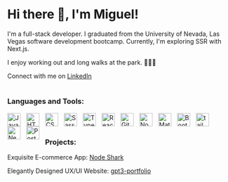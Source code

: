 # Hi there 👋, I'm Miguel! 

I'm a full-stack developer. I graduated from the University of Nevada, Las Vegas software development bootcamp. Currently, I'm exploring SSR with Next.js.
<br />

I enjoy working out and long walks at the park. 💪🚶‍♂️

Connect with me on [LinkedIn](https://www.linkedin.com/in/miguel-gonzalez-b50170282/)


#

### Languages and Tools:

<img align="left" alt="JavaScript" width="30px" style="padding-right:10px;" src="https://cdn.jsdelivr.net/gh/devicons/devicon/icons/javascript/javascript-plain.svg" />
<img align="left" alt="HTML" width="30px" style="padding-right:10px;" src="https://cdn.jsdelivr.net/gh/devicons/devicon/icons/html5/html5-plain.svg" />
<img align="left" alt="CSS" width="30px" style="padding-right:10px;" src="https://cdn.jsdelivr.net/gh/devicons/devicon/icons/css3/css3-plain.svg" />
<img align="left" alt="Sass" width="30px" style="padding-right:10px;" src="https://cdn.jsdelivr.net/gh/devicons/devicon/icons/sass/sass-original.svg" />
<img align="left" alt="TypeScript" width="30px" style="padding-right:10px;" src="https://cdn.jsdelivr.net/gh/devicons/devicon/icons/typescript/typescript-plain.svg" />
<img align="left" alt="React" width="30px" style="padding-right:10px;" src="https://cdn.jsdelivr.net/gh/devicons/devicon/icons/react/react-original.svg" />
<img align="left" alt="Git" width="30px" style="padding-right:10px;" src="https://cdn.jsdelivr.net/gh/devicons/devicon/icons/git/git-original.svg" />
<img align="left" alt="NodeJS" width="30px" style="padding-right:10px;" src="https://cdn.jsdelivr.net/gh/devicons/devicon/icons/nodejs/nodejs-original.svg" />
<img align="left" alt="MaterialUi" width="30px" style="padding-right:10px;" src="https://cdn.jsdelivr.net/gh/devicons/devicon/icons/materialui/materialui-original.svg" />  
<img align="left" alt="Boot strap" width="30px" style="padding-right:10px;" src="https://cdn.jsdelivr.net/gh/devicons/devicon/icons/bootstrap/bootstrap-original-wordmark.svg" />  
<img align="left" alt="tailwind css" width="30px" style="padding-right:10px;" src="https://cdn.jsdelivr.net/gh/devicons/devicon/icons/tailwindcss/tailwindcss-plain.svg" />       
<img align="left" alt="Next.js" width="30px" style="padding-right:10px;"  src="https://cdn.jsdelivr.net/gh/devicons/devicon/icons/nextjs/nextjs-original.svg" />       
<img align="left" alt="PostgreSQL" width="30px" style="padding-right:10px;"  src="https://cdn.jsdelivr.net/gh/devicons/devicon/icons/postgresql/postgresql-plain-wordmark.svg" />       
 
          
<br />
          
#

### Projects:


Exquisite E-commerce App:
[Node Shark](https://aws-deployment.d24dzy57n244p8.amplifyapp.com/)

Elegantly Designed UX/UI Website:
[gpt3-portfolio](https://gpt3-portfolio.com/)


